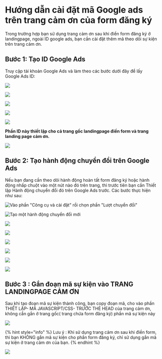 # Hướng dẫn cài đặt mã Google ads trên trang cảm ơn của form đăng ký

Trong trường hợp bạn sử dụng trang cảm ơn sau khi điền form đăng ký ở landingpage, ngoài ID google ads, bạn cần cài đặt thêm mã theo dõi sự kiện trên trang cảm ơn.

## &#x20;**Bước 1: Tạo ID Google Ads**

Truy cập tài khoản Google Ads và làm theo các bước dưới đây để lấy Google Ads ID:

![](<../../../.gitbook/assets/image (99).png>)

![](<../../../.gitbook/assets/image (512).png>)

![](<../../../.gitbook/assets/image (548).png>)

![](<../../../.gitbook/assets/image (292).png>)

![](<../../../.gitbook/assets/image (312).png>)

**Phần ID này thiết lập cho cả trang gốc landingpage  điền form và trang landing page cảm ơn.**

![](<../../../.gitbook/assets/image (137).png>)

## **Bước 2: Tạo hành động chuyển đổi trên Google Ads**

Nếu bạn đang cần theo dõi hành động hoàn tất form đăng ký hoặc hành động nhấp chuột vào một nút nào đó trên trang, thì trước tiên bạn cần Thiết lập Hành động chuyển đổi đó trên Google Ads trước. Các bước thực hiện như sau:

![Vào phần "Công cụ và cài đặt" rồi chọn phần "Lượt chuyển đổi"](<../../../.gitbook/assets/image (510).png>)

![Tạo một hành động chuyển đổi mới](<../../../.gitbook/assets/image (525).png>)

![](<../../../.gitbook/assets/image (284).png>)

![](<../../../.gitbook/assets/image (291).png>)

![](<../../../.gitbook/assets/image (311).png>)

![](<../../../.gitbook/assets/image (113).png>)

![](<../../../.gitbook/assets/image (296).png>)

![](<../../../.gitbook/assets/image (552).png>)

## **Bước 3 : Gắn đoạn mã sự kiện vào TRANG LANDINGPAGE CẢM ƠN**&#x20;

Sau khi tạo đoạn mã sự kiện thành công, bạn copy đoạn mã, cho vào phần THIẾT LẬP- MÃ JAVASCRIPT/CSS- TRƯỚC THẺ HEAD của trang cảm ơn, không cần gắn ở trang gốc( trang chứa form đăng ký) phần mã sự kiện này&#x20;

![](<../../../.gitbook/assets/image (511).png>)

{% hint style="info" %}
Lưu ý : Khi sử dụng trang cảm ơn sau khi điền form, thì bạn KHÔNG gắn mã sự kiện cho phần form đăng ký, chỉ sử dụng gắn mã sự kiện ở trang cảm ơn của bạn.
{% endhint %}

![](<../../../.gitbook/assets/image (294).png>)

